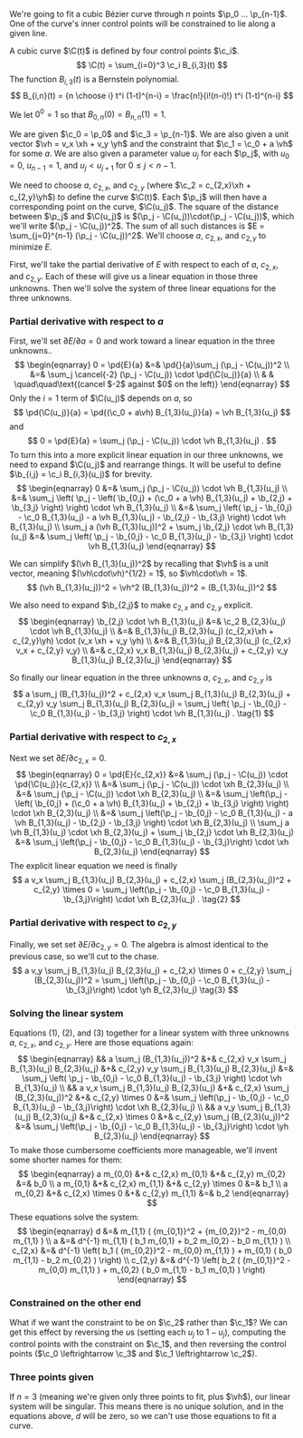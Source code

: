 <!-- To format this file, you need to use a hacked version of Markdown that ignores MathJax sections containing in $...$ and $$...$$ delimiters. -->

<div style='display:none'>
$$
\newcommand{\pd}[2]{\frac{\partial#1}{\partial#2}}
\newcommand{\C}{\boldsymbol C}
\newcommand{\b}{\boldsymbol b}
\newcommand{\c}{\boldsymbol c}
\newcommand{\p}{\boldsymbol p}
\newcommand{\vh}{\boldsymbol{\hat{v}}}
\newcommand{\xh}{\boldsymbol{\hat{x}}}
\newcommand{\yh}{\boldsymbol{\hat{y}}}
$$
</div>

We're going to fit a cubic B&eacute;zier curve through $n$ points $\p_0 ... \p_{n-1}$.  One of the curve's inner control points will be constrained to lie along a given line.

A cubic curve $\C(t)$ is defined by four control points $\c_i$.
$$ \C(t) = \sum_{i=0}^3 \c_i B_{i,3}(t) $$
The function $B_{i,3}(t)$ is a Bernstein polynomial.
$$ B_{i,n}(t) = {n \choose i} t^i (1-t)^{n-i} = \frac{n!}{i!(n-i)!} t^i (1-t)^{n-i} $$

We let $0^0 = 1$ so that $B_{0,n}(0) = B_{n,n}(1) = 1$.

We are given $\c_0 = \p_0$ and $\c_3 = \p_{n-1}$. We are also given a unit vector $\vh = v_x \xh + v_y \yh$ and the constraint that $\c_1 = \c_0 + a \vh$ for some $a$. We are also given a parameter value $u_j$ for each $\p_j$, with $u_0 = 0$, $u_{n-1} = 1$, and $u_{j} < u_{j+1}$ for $0 \le j \lt n-1$.

We need to choose $a$, $c_{2,x}$, and $c_{2,y}$ (where $\c_2 = c_{2,x}\xh + c_{2,y}\yh$) to define the curve $\C(t)$.  Each $\p_j$ will then have a corresponding point on the curve, $\C(u_j)$.  The square of the distance between $\p_j$ and $\C(u_j)$ is $(\p_j - \C(u_j))\cdot(\p_j - \C(u_j))$, which we'll write $(\p_j - \C(u_j))^2$.  The sum of all such distances is $E = \sum_{j=0}^{n-1} (\p_j - \C(u_j))^2$.  We'll choose $a$, $c_{2,x}$, and $c_{2,y}$ to minimize $E$.

First, we'll take the partial derivative of $E$ with respect to each of $a$, $c_{2,x}$, and $c_{2,y}$.  Each of these will give us a linear equation in those three unknowns.  Then we'll solve the system of three linear equations for the three unknowns.

### Partial derivative with respect to $a$

First, we'll set $\partial E/\partial a = 0$ and work toward a linear equation in the three unknowns..
$$
\begin{eqnarray}
0 = \pd{E}{a}
    &=& \pd{}{a}\sum_j (\p_j - \C(u_j))^2 \\
    &=& \sum_j \cancel{-2} (\p_j - \C(u_j)) \cdot \pd{\C(u_j)}{a} \\
    & & \quad\quad\text{(cancel $-2$ against $0$ on the left)}
\end{eqnarray}
$$
Only the $i=1$ term of $\C(u_j)$ depends on $a$, so
$$
\pd{\C(u_j)}{a}
    = \pd{(\c_0 + a\vh) B_{1,3}(u_j)}{a}
    = \vh B_{1,3}(u_j)
$$
and
$$
0 = \pd{E}{a} = \sum_j (\p_j - \C(u_j)) \cdot \vh B_{1,3}(u_j) .
$$
To turn this into a more explicit linear equation in our three unknowns, we need to expand $\C(u_j)$ and rearrange things.  It will be useful to define $\b_{i,j} = \c_i B_{i,3}(u_j)$ for brevity.
$$
\begin{eqnarray}
0   &=& \sum_j (\p_j - \C(u_j)) \cdot \vh B_{1,3}(u_j) \\
    &=& \sum_j \left( \p_j - \left( \b_{0,j} + (\c_0 + a \vh) B_{1,3}(u_j) 
        + \b_{2,j} + \b_{3,j} \right) \right) \cdot \vh B_{1,3}(u_j) \\
    &=& \sum_j \left( \p_j - \b_{0,j} - \c_0 B_{1,3}(u_j) - a \vh B_{1,3}(u_j)
        - \b_{2,j} - \b_{3,j} \right) \cdot \vh B_{1,3}(u_j) \\
\sum_j a (\vh B_{1,3}(u_j))^2 + \sum_j \b_{2,j} \cdot \vh B_{1,3}(u_j)
    &=& \sum_j \left( \p_j - \b_{0,j} - \c_0 B_{1,3}(u_j) - \b_{3,j} \right) \cdot \vh B_{1,3}(u_j)
\end{eqnarray}
$$

We can simplify $(\vh B_{1,3}(u_j))^2$ by recalling that $\vh$ is a unit vector, meaning $(\vh\cdot\vh)^{1/2} = 1$, so $\vh\cdot\vh = 1$.
$$
(\vh B_{1,3}(u_j))^2 = \vh^2 (B_{1,3}(u_j))^2 = (B_{1,3}(u_j))^2
$$

We also need to expand $\b_{2,j}$ to make $c_{2,x}$ and $c_{2,y}$ explicit.
$$
\begin{eqnarray}
\b_{2,j} \cdot \vh B_{1,3}(u_j)
    &=& \c_2 B_{2,3}(u_j) \cdot \vh B_{1,3}(u_j) \\
    &=& B_{1,3}(u_j) B_{2,3}(u_j) (c_{2,x}\xh + c_{2,y}\yh) \cdot (v_x \xh + v_y \yh) \\
    &=& B_{1,3}(u_j) B_{2,3}(u_j) (c_{2,x} v_x + c_{2,y} v_y) \\
    &=& c_{2,x} v_x B_{1,3}(u_j) B_{2,3}(u_j) + c_{2,y} v_y B_{1,3}(u_j) B_{2,3}(u_j)
\end{eqnarray}
$$

So finally our linear equation in the three unknowns $a$, $c_{2,x}$, and $c_{2,y}$ is
$$
a \sum_j (B_{1,3}(u_j))^2 + c_{2,x} v_x \sum_j B_{1,3}(u_j) B_{2,3}(u_j) + c_{2,y} v_y \sum_j B_{1,3}(u_j) B_{2,3}(u_j)
    = \sum_j \left( \p_j - \b_{0,j} - \c_0 B_{1,3}(u_j) - \b_{3,j} \right) \cdot \vh B_{1,3}(u_j)
.
\tag{1}
$$

### Partial derivative with respect to $c_{2,x}$

Next we set $\partial E/\partial c_{2,x} = 0$.
$$
\begin{eqnarray}
0 = \pd{E}{c_{2,x}}
    &=& \sum_j (\p_j - \C(u_j)) \cdot \pd{\C(u_j)}{c_{2,x}} \\
    &=& \sum_j (\p_j - \C(u_j)) \cdot \xh B_{2,3}(u_j) \\
    &=& \sum_j (\p_j - \C(u_j)) \cdot \xh B_{2,3}(u_j) \\
    &=& \sum_j \left(\p_j - \left( \b_{0,j} + (\c_0 + a \vh) B_{1,3}(u_j) + \b_{2,j} + \b_{3,j} \right) \right) \cdot \xh B_{2,3}(u_j) \\
    &=& \sum_j \left(\p_j - \b_{0,j} - \c_0 B_{1,3}(u_j) - a \vh B_{1,3}(u_j) - \b_{2,j} - \b_{3,j} \right) \cdot \xh B_{2,3}(u_j) \\
\sum_j a \vh B_{1,3}(u_j) \cdot \xh B_{2,3}(u_j) + \sum_j \b_{2,j} \cdot \xh B_{2,3}(u_j)
    &=& \sum_j \left(\p_j - \b_{0,j} - \c_0 B_{1,3}(u_j) - \b_{3,j}\right) \cdot \xh B_{2,3}(u_j) 
\end{eqnarray}
$$
The explicit linear equation we need is finally
$$
a v_x \sum_j B_{1,3}(u_j) B_{2,3}(u_j) + c_{2,x} \sum_j (B_{2,3}(u_j))^2 + c_{2,y} \times 0
    = \sum_j \left(\p_j - \b_{0,j} - \c_0 B_{1,3}(u_j) - \b_{3,j}\right) \cdot \xh B_{2,3}(u_j)
.
\tag{2}
$$

### Partial derivative with respect to $c_{2,y}$

Finally, we set set $\partial E/\partial c_{2,y} = 0$.  The algebra is almost identical to the previous case, so we'll cut to the chase.
$$
a v_y \sum_j B_{1,3}(u_j) B_{2,3}(u_j) + c_{2,x} \times 0 + c_{2,y} \sum_j (B_{2,3}(u_j))^2
    = \sum_j \left(\p_j - \b_{0,j} - \c_0 B_{1,3}(u_j) - \b_{3,j}\right) \cdot \yh B_{2,3}(u_j)
\tag{3}
$$

### Solving the linear system

Equations (1), (2), and (3) together for a linear system with three unknowns $a$, $c_{2,x}$, and $c_{2,y}$.  Here are those equations again:
$$
\begin{eqnarray}
&& a \sum_j (B_{1,3}(u_j))^2 &+& c_{2,x} v_x \sum_j B_{1,3}(u_j) B_{2,3}(u_j) &+& c_{2,y} v_y \sum_j B_{1,3}(u_j) B_{2,3}(u_j)
    &=& \sum_j \left( \p_j - \b_{0,j} - \c_0 B_{1,3}(u_j) - \b_{3,j} \right) \cdot \vh B_{1,3}(u_j)
\\
&& a v_x \sum_j B_{1,3}(u_j) B_{2,3}(u_j) &+& c_{2,x} \sum_j (B_{2,3}(u_j))^2 &+& c_{2,y} \times 0
    &=& \sum_j \left(\p_j - \b_{0,j} - \c_0 B_{1,3}(u_j) - \b_{3,j}\right) \cdot \xh B_{2,3}(u_j)
\\
&& a v_y \sum_j B_{1,3}(u_j) B_{2,3}(u_j) &+& c_{2,x} \times 0 &+& c_{2,y} \sum_j (B_{2,3}(u_j))^2
    &=& \sum_j \left(\p_j - \b_{0,j} - \c_0 B_{1,3}(u_j) - \b_{3,j}\right) \cdot \yh B_{2,3}(u_j)
\end{eqnarray}
$$
To make those cumbersome coefficients more manageable, we'll invent some shorter names for them:
$$
\begin{eqnarray}
a m_{0,0} &+& c_{2,x} m_{0,1} &+& c_{2,y} m_{0,2} &=& b_0 \\
a m_{0,1} &+& c_{2,x} m_{1,1} &+& c_{2,y} \times 0 &=& b_1 \\
a m_{0,2} &+& c_{2,x} \times 0 &+& c_{2,y} m_{1,1} &=& b_2
\end{eqnarray}
$$
These equations solve the system:
$$
\begin{eqnarray}
d &=& m_{1,1} ( {m_{0,1}}^2 + {m_{0,2}}^2 - m_{0,0} m_{1,1} ) \\
a &=& d^{-1} m_{1,1} ( b_1 m_{0,1} + b_2 m_{0,2} - b_0 m_{1,1} ) \\
c_{2,x} &=& d^{-1} \left( b_1 ( {m_{0,2}}^2 - m_{0,0} m_{1,1} ) + m_{0,1} ( b_0 m_{1,1} - b_2 m_{0,2} ) \right) \\
c_{2,y} &=& d^{-1} \left( b_2 ( {m_{0,1}}^2 - m_{0,0} m_{1,1} ) + m_{0,2} ( b_0 m_{1,1} - b_1 m_{0,1} ) \right)
\end{eqnarray}
$$

### Constrained on the other end

What if we want the constraint to be on $\c_2$ rather than $\c_1$?  We can get this effect by reversing the $u$s (setting each $u_j$ to $1 - u_j$), computing the control points with the constraint on $\c_1$, and then reversing the control points ($\c_0 \leftrightarrow \c_3$ and $\c_1 \leftrightarrow \c_2$).

### Three points given

If $n = 3$ (meaning we're given only three points to fit, plus $\vh$), our linear system will be singular.  This means there is no unique solution, and in the equations above, $d$ will be zero, so we can't use those equations to fit a curve.

